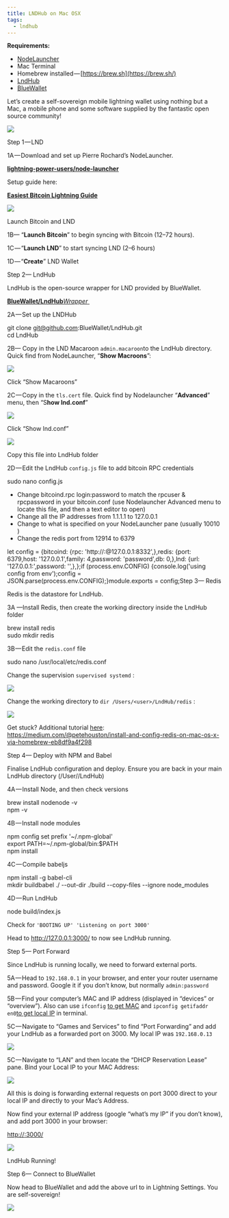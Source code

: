 ```yaml
---
title: LNDHub on Mac OSX
tags:
  - lndhub
---
```

**Requirements:**

* [NodeLauncher](https://github.com/lightning-power-users/node-launcher)
* Mac Terminal
* Homebrew installed — [https://brew.sh](https://brew.sh/)
* [LndHub](https://github.com/BlueWallet/LndHub)
* [BlueWallet](http://bluewallet.io/)

Let’s create a self-sovereign mobile lightning wallet using nothing but a Mac, a mobile phone and some software supplied by the fantastic open source community!

![](/assets/img/uploads/1.png)

Step 1 — LND

1A — Download and set up Pierre Rochard’s NodeLauncher.

**[lightning-power-users/node-launcher](https://github.com/lightning-power-users/node-launcher/releases)**

Setup guide here:

**[Easiest Bitcoin Lightning Guide](https://medium.com/lightning-power-users/windows-macos-lightning-network-284bd5034340)**

![](/assets/img/uploads/2.png)

Launch Bitcoin and LND

1B— “**Launch Bitcoin**” to begin syncing with Bitcoin (12–72 hours).

1C — “**Launch LND**” to start syncing LND (2–6 hours)

1D — “**Create**” LND Wallet

Step 2— LndHub

LndHub is the open-source wrapper for LND provided by BlueWallet.

[**BlueWallet/LndHub***Wrapper* ](https://github.com/BlueWallet/LndHub)

2A — Set up the LNDHub

git clone [git@github.com](mailto:git@github.com):BlueWallet/LndHub.git\
cd LndHub

2B— Copy in the LND Macaroon `admin.macaroon`to the LndHub directory. Quick find from NodeLauncher, “**Show Macroons**”:

![](/assets/img/uploads/3.png)

Click “Show Macaroons”

2C — Copy in the `tls.cert` file. Quick find by Nodelauncher “**Advanced**” menu, then “S**how lnd.conf**”

![](/assets/img/uploads/4.png)

Click “Show lnd.conf”

![](/assets/img/uploads/5.png)

Copy this file into LndHub folder

2D — Edit the LndHub `config.js` file to add bitcoin RPC credentials

sudo nano config.js

* Change bitcoind.rpc login:password to match the rpcuser & rpcpassword in your bitcoin.conf (use Nodelauncher Advanced menu to locate this file, and then a text editor to open)
* Change all the IP addresses from 1.1.1.1 to 127.0.0.1
* Change <LND gRPC Port> to what is specified on your NodeLauncher pane (usually 10010 )
* Change the redis port from 12914 to 6379

let config = {bitcoind: {rpc: 'http://<rpcuser>:<rpcpassword>@127.0.0.1:8332',},redis: {port: 6379,host: '127.0.0.1',family: 4,password: 'password',db: 0,},lnd: {url: '127.0.0.1:<LND gRPC port>',password: '',},};if (process.env.CONFIG) {console.log('using config from env');config = JSON.parse(process.env.CONFIG);}module.exports = config;Step 3— Redis

Redis is the datastore for LndHub.

3A —Install Redis, then create the working directory inside the LndHub folder

brew install redis\
sudo mkdir redis

3B — Edit the `redis.conf` file

sudo nano /usr/local/etc/redis.conf

Change the supervision `supervised systemd` :

![](/assets/img/uploads/6.png)

Change the working directory to `dir /Users/<user>/LndHub/redis` :

![](/assets/img/uploads/7.png)

Get stuck? Additional tutorial [here](https://medium.com/@petehouston/install-and-config-redis-on-mac-os-x-via-homebrew-eb8df9a4f298): <https://medium.com/@petehouston/install-and-config-redis-on-mac-os-x-via-homebrew-eb8df9a4f298>

Step 4— Deploy with NPM and Babel

Finalise LndHub configuration and deploy. Ensure you are back in your main LndHub directory (/User/<user>/LndHub)

4A — Install Node, and then check versions

brew install nodenode -v\
npm -v

4B — Install node modules

npm config set prefix '~/.npm-global'\
export PATH=~/.npm-global/bin:$PATH\
npm install

4C — Compile babeljs

npm install -g babel-cli\
mkdir buildbabel ./ --out-dir ./build --copy-files --ignore node_modules

4D — Run LndHub

node build/index.js

Check for `'BOOTING UP' 'Listening on port 3000'`

Head to <http://127.0.0.1:3000/> to now see LndHub running.

Step 5— Port Forward

Since LndHub is running locally, we need to forward external ports.

5A — Head to `192.168.0.1` in your browser, and enter your router username and password. Google it if you don’t know, but normally `admin:password`

5B — Find your computer’s MAC and IP address (displayed in “devices” or “overview”). Also can use `ifconfig` [to get MAC](https://ithelp.brown.edu/kb/articles/find-the-mac-address-of-a-computer-or-device) and `ipconfig getifaddr en0`[to get local IP](https://apple.stackexchange.com/questions/20547/how-do-i-find-my-ip-address-from-the-command-line) in terminal.

5C — Navigate to “Games and Services” to find “Port Forwarding” and add your LndHub as a forwarded port on 3000. My local IP was `192.168.0.13`

![](/assets/img/uploads/8.png)

5C — Navigate to “LAN” and then locate the “DHCP Reservation Lease” pane. Bind your Local IP to your MAC Address:

![](/assets/img/uploads/9.png)

All this is doing is forwarding external requests on port 3000 direct to your local IP and directly to your Mac’s Address.

Now find your external IP address (google “what’s my IP” if you don’t know), and add port 3000 in your browser:

[http://<YOUR-IP-ADDRESS>:3000/](http://144.132.69.213:3000/)

![](/assets/img/uploads/10.png)

LndHub Running!

Step 6— Connect to BlueWallet

Now head to BlueWallet and add the above url to in Lightning Settings. You are self-sovereign!

![](/assets/img/uploads/11.png)
